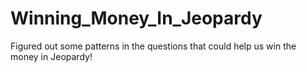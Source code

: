 # Winning_Money_In_Jeopardy
Figured out some patterns in the questions that could help us win the money in Jeopardy!
